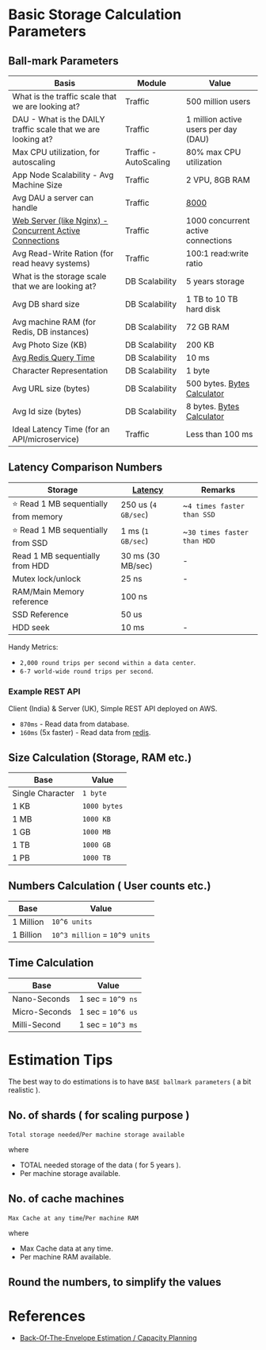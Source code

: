 # Basic Storage Calculation Parameters

## Ball-mark Parameters

| Basis                                                                                                                                                                                 | Module                         | Value                                                                                                               |
|---------------------------------------------------------------------------------------------------------------------------------------------------------------------------------------|--------------------------------|---------------------------------------------------------------------------------------------------------------------|
| What is the traffic scale that we are looking at?                                                                                                                                     | Traffic                        | 500 million users                                                                                                   |
| DAU - What is the DAILY traffic scale that we are looking at?                                                                                                                         | Traffic                        | 1 million active users per day (DAU)                                                                                |
| Max CPU utilization, for autoscaling                                                                                                                                                  | Traffic - AutoScaling          | 80% max CPU utilization                                                                                             |
| App Node Scalability - Avg Machine Size                                                                                                                                               | Traffic                        | 2 VPU, 8GB RAM                                                                                                      |
| Avg DAU a server can handle                                                                                                                                                           | Traffic                        | [8000](https://www.educative.io/courses/grokking-modern-system-design-interview-for-engineers-managers/RM8v5w9WP9L) |
| [Web Server (like Nginx) - Concurrent Active Connections](https://www.linode.com/community/questions/22200/nodebalancers-are-supposed-to-handle-10000-maximum-concurrent-connections) | Traffic                        | 1000 concurrent active connections                                                                                  |
| Avg Read-Write Ration (for read heavy systems)                                                                                                                                        | Traffic                        | 100:1 read:write ratio                                                                                              |
| What is the storage scale that we are looking at?                                                                                                                                     | DB Scalability                 | 5 years storage                                                                                                     |
| Avg DB shard size                                                                                                                                                                     | DB Scalability                 | 1 TB to 10 TB hard disk                                                                                             |
| Avg machine RAM (for Redis, DB instances)                                                                                                                                             | DB Scalability                 | 72 GB RAM                                                                                                           |
| Avg Photo Size (KB)                                                                                                                                                                   | DB Scalability                 | 200 KB                                                                                                              |
| [Avg Redis Query Time](https://redis.io/docs/management/optimization/latency/)                                                                                                        | DB Scalability                 | 10 ms                                                                                                               |
| Character Representation                                                                                                                                                              | DB Scalability                 | 1 byte                                                                                                              |
| Avg URL size (bytes)                                                                                                                                                                  | DB Scalability                 | 500 bytes. [Bytes Calculator](https://mothereff.in/byte-counter)                                                    |
| Avg Id size (bytes)                                                                                                                                                                   | DB Scalability                 | 8 bytes. [Bytes Calculator](https://mothereff.in/byte-counter)                                                      |
| Ideal Latency Time (for an API/microservice)                                                                                                                                          | Traffic                        | Less than 100 ms                                                                                                    |

## Latency Comparison Numbers

| Storage                                   | [Latency](https://github.com/donnemartin/system-design-primer#latency-numbers-every-programmer-should-know) | Remarks                     |
|-------------------------------------------|------------------------------------------------------------------------------------------------------------|-----------------------------|
| :star: Read 1 MB sequentially from memory | 250 us (`4 GB/sec`)                                                                                        | ~`4 times faster than SSD`  |
| :star: Read 1 MB sequentially from SSD    | 1 ms (`1 GB/sec`)                                                                                          | ~`30 times faster than HDD` |
| Read 1 MB sequentially from HDD           | 30 ms (30 MB/sec)                                                                                          | -                           |
| Mutex lock/unlock                         | 25 ns                                                                                                      | -                           |
| RAM/Main Memory reference                 | 100 ns                                                                                         |                             |
| SSD Reference                             | 50 us                                                                                                      |                             |
| HDD seek                                  | 10 ms                                                                                                      | -                           |

Handy Metrics:
- `2,000 round trips per second within a data center`.
- `6-7 world-wide round trips per second`.

### Example REST API

Client (India) & Server (UK), Simple REST API deployed on AWS.
- `870ms` - Read data from database. 
- `160ms` (5x faster) - Read data from [redis](3_DatabaseComponents/In-Memory-Cache/Redis).

## Size Calculation (Storage, RAM etc.)

| Base             | Value        | 
|------------------|--------------|
| Single Character | `1 byte`     |
| 1 KB             | `1000 bytes` |
| 1 MB             | `1000 KB`    |
| 1 GB             | `1000 MB`    |
| 1 TB             | `1000 GB`    |
| 1 PB             | `1000 TB`    |

## Numbers Calculation ( User counts etc.)

| Base      | Value                         | 
|-----------|-------------------------------|
| 1 Million | `10^6 units`                  |
| 1 Billion | `10^3 million` = `10^9 units` |

## Time Calculation

| Base          | Value             | 
|---------------|-------------------|
| Nano-Seconds  | 1 sec = `10^9 ns` |
| Micro-Seconds | 1 sec = `10^6 us` |
| Milli-Second  | 1 sec = `10^3 ms` |

# Estimation Tips
The best way to do estimations is to have `BASE ballmark parameters` ( a bit realistic ).

## No. of shards ( for scaling purpose )

`Total storage needed`/`Per machine storage available`

where
  - TOTAL needed storage of the data ( for 5 years ).
  - Per machine storage available.

## No. of cache machines

`Max Cache at any time`/`Per machine RAM`

where
  - Max Cache data at any time.
  - Per machine RAM available.

## Round the numbers, to simplify the values

# References
- [Back-Of-The-Envelope Estimation / Capacity Planning](https://www.youtube.com/watch?v=UC5xf8FbdJc)

